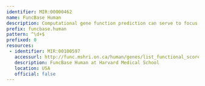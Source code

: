 ```yaml
---
identifier: MIR:00000462
name: FuncBase Human
description: Computational gene function prediction can serve to focus experimental resources on high-priority experimental tasks. FuncBase is a web resource for viewing quantitative machine learning-based gene function annotations. Quantitative annotations of genes, including fungal and mammalian genes, with Gene Ontology terms are accompanied by a community feedback system. Evidence underlying function annotations is shown. FuncBase provides links to external resources, and may be accessed directly or via links from species-specific databases. This collection references human data.
prefix: funcbase.human
pattern: ^\d+$
prefixed: 0
resources:
 - identifier: MIR:00100597
   accessurl: http://func.mshri.on.ca/human/genes/list_functional_scores/
   description: FuncBase Human at Harvard Medical School
   location: USA
   official: false
---
```

